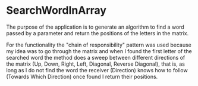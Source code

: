 # SearchWordInArray

The purpose of the application is to generate an algorithm to find a word passed by a parameter and return the positions of the letters in the matrix.

For the functionality the "chain of responsibility" pattern was used because my idea was to go through the matrix and when I found the first letter of the searched word the method does a sweep between different directions of the matrix (Up, Down, Right, Left, Diagonal, Reverse Diagonal), that is, as long as I do not find the word the receiver (Direction) knows how to follow (Towards Which Direction) once found I return their positions.
